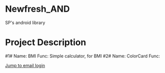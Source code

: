 # Newfresh_AND
SP's android library

# Project Description

#1#
  Name: BMI
  Func: Simple calculator, for BMI
#2#
  Name: ColorCard
  Func: 
  
<a href="http://email.siglent.com">Jump to email login</a>

